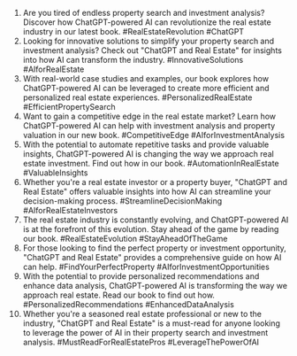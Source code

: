 1. Are you tired of endless property search and investment analysis? Discover how ChatGPT-powered AI can revolutionize the real estate industry in our latest book. #RealEstateRevolution #ChatGPT
2. Looking for innovative solutions to simplify your property search and investment analysis? Check out "ChatGPT and Real Estate" for insights into how AI can transform the industry. #InnovativeSolutions #AIforRealEstate
3. With real-world case studies and examples, our book explores how ChatGPT-powered AI can be leveraged to create more efficient and personalized real estate experiences. #PersonalizedRealEstate #EfficientPropertySearch
4. Want to gain a competitive edge in the real estate market? Learn how ChatGPT-powered AI can help with investment analysis and property valuation in our new book. #CompetitiveEdge #AIforInvestmentAnalysis
5. With the potential to automate repetitive tasks and provide valuable insights, ChatGPT-powered AI is changing the way we approach real estate investment. Find out how in our book. #AutomationInRealEstate #ValuableInsights
6. Whether you're a real estate investor or a property buyer, "ChatGPT and Real Estate" offers valuable insights into how AI can streamline your decision-making process. #StreamlineDecisionMaking #AIforRealEstateInvestors
7. The real estate industry is constantly evolving, and ChatGPT-powered AI is at the forefront of this evolution. Stay ahead of the game by reading our book. #RealEstateEvolution #StayAheadOfTheGame
8. For those looking to find the perfect property or investment opportunity, "ChatGPT and Real Estate" provides a comprehensive guide on how AI can help. #FindYourPerfectProperty #AIforInvestmentOpportunities
9. With the potential to provide personalized recommendations and enhance data analysis, ChatGPT-powered AI is transforming the way we approach real estate. Read our book to find out how. #PersonalizedRecommendations #EnhancedDataAnalysis
10. Whether you're a seasoned real estate professional or new to the industry, "ChatGPT and Real Estate" is a must-read for anyone looking to leverage the power of AI in their property search and investment analysis. #MustReadForRealEstatePros #LeverageThePowerOfAI
